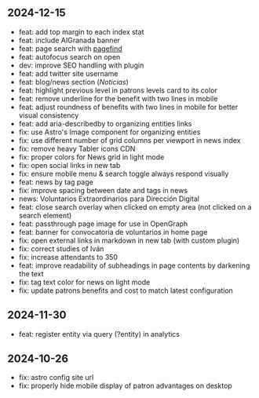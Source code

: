 ## 2024-12-15

- feat: add top margin to each index stat
- feat: include AIGranada banner
- feat: page search with [pagefind](https://github.com/shishkin/astro-pagefind)
- feat: autofocus search on open
- dev: improve SEO handling with plugin
- feat: add twitter site username
- feat: blog/news section (_Noticias_)
- feat: highlight previous level in patrons levels card to its color
- feat: remove underline for the benefit with two lines in mobile
- feat: adjust roundness of benefits with two lines in mobile for better visual
  consistency
- feat: add aria-describedby to organizing entities links
- fix: use Astro's Image component for organizing entities
- fix: use different number of grid columns per viewport in news index
- fix: remove heavy Tabler icons CDN
- fix: proper colors for News grid in light mode
- fix: open social links in new tab
- fix: ensure mobile menu & search toggle always respond visually
- feat: news by tag page
- fix: improve spacing between date and tags in news
- news: Voluntarios Extraordinarios para Dirección Digital
- feat: close search overlay when clicked on empty area (not clicked on a search
  element)
- feat: passthrough page image for use in OpenGraph
- feat: banner for convocatoria de voluntarios in home page
- fix: open external links in markdown in new tab (with custom plugin)
- fix: correct studies of Iván
- fix: increase attendants to 350
- feat: improve readability of subheadings in page contents by darkening the
  text
- fix: tag text color for news on light mode
- fix: update patrons benefits and cost to match latest configuration

## 2024-11-30

- feat: register entity via query (?entity) in analytics

## 2024-10-26

- fix: astro config site url
- fix: properly hide mobile display of patron advantages on desktop
